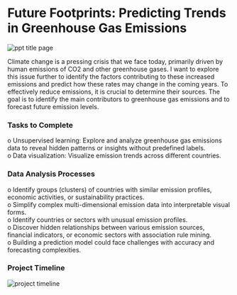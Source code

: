 # Future Footprints: Predicting Trends in Greenhouse Gas Emissions
![ppt title page](https://github.com/user-attachments/assets/1fb4b6b5-5e25-44a2-9dd6-282ea94a4a6a)

Climate change is a pressing crisis that we face today, primarily driven by human emissions of CO2 and other greenhouse gases. I want to explore this issue further to identify the factors contributing to these increased emissions and predict how these rates may change in the coming years. To effectively reduce emissions, it is crucial to determine their sources. The goal is to identify the main contributors to greenhouse gas emissions and to forecast future emission levels.

### Tasks to Complete
o	Unsupervised learning: Explore and analyze greenhouse gas emissions data to reveal hidden patterns or insights without predefined labels. </br>
o	Data visualization: Visualize emission trends across different countries.

### Data Analysis Processes
o	Identify groups (clusters) of countries with similar emission profiles, economic activities, or sustainability practices. </br>
o	Simplify complex multi-dimensional emission data into interpretable visual forms. </br>
o	Identify countries or sectors with unusual emission profiles. </br>
o	Discover hidden relationships between various emission sources, financial indicators, or economic sectors with association rule mining. </br>
o	Building a prediction model could face challenges with accuracy and forecasting complexities.

### Project Timeline
![project timeline](https://github.com/user-attachments/assets/e8b75e69-42e1-43c5-a52c-011426788e21)





